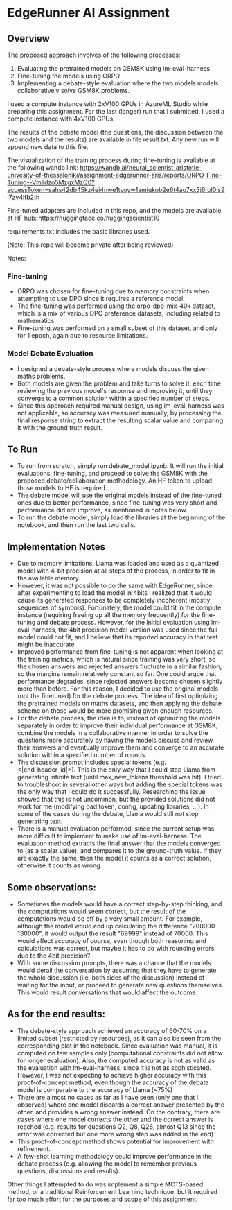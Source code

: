 # EdgeRunner AI Assignment

## Overview

The proposed approach involves of the following processes:
1. Evaluating the pretrained models on GSM8K using lm-eval-harness
2. Fine-tuning the models using ORPO
3. Implementing a debate-style evaluation where the two models models collaboratively solve GSM8K problems.

I used a compute instance with 2xV100 GPUs in AzureML Studio while preparing this assignment. For the last (longer) run that I submitted, I used a compute instance with 4xV100 GPUs.

The results of the debate model (the questions, the discussion between the two models and the results) are available in file result.txt. Any new run will append new data to this file.

The visualization of the training process during fine-tuning is available at the following wandb link:
https://wandb.ai/neural_scientist-aristotle-univesity-of-thessaloniki/assignment-edgerunner-aris/reports/ORPO-Fine-Tuning--Vmlldzo5MzgxMzQ0?accessToken=sahs42db45kz4ei4nwe1tyoyw1amiqkob2e6t4ao7xx3j6rol0is9i7zv4ifb2th
 
Fine-tuned adapters are included in this repo, and the models are available at HF hub: https://huggingface.co/huggingscientist10 

requirements.txt includes the basic libraries used.

(Note: This repo will become private after being reviewed)

Notes:

### Fine-tuning

- ORPO was chosen for fine-tuning due to memory constraints when attempting to use DPO since it requires a reference model.
- The fine-tuning was performed using the orpo-dpo-mix-40k dataset, which is a mix of various DPO preference datasets, including related to mathematics.
- Fine-tuning was performed on a small subset of this dataset, and only for 1 epoch, again due to resource limitations.

### Model Debate Evaluation

- I designed a debate-style process where models discuss the given maths problems.
- Both models are given the problem and take turns to solve it, each time reviewing the previous model's response and improving it, until they converge to a common solution within a specified number of steps.
- Since this approach required manual design, using lm-eval-harness was not applicable, so accuracy was measured manually, by processing the final response string to extract the resulting scalar value and comparing it with the ground truth result.

## To Run

- To run from scratch, simply run debate_model.ipynb. It will run the initial evaluations, fine-tuning, and proceed to solve the GSM8K with the proposed debate/collaboration methodology. An HF token to upload those models to HF is required.
- The debate model will use the original models instead of the fine-tuned ones due to better performance, since fine-tuning was very short and performance did not improve, as mentioned in notes below.
- To run the debate model, simply load the libraries at the beginning of the notebook, and then run the last two cells.


## Implementation Notes

- Due to memory limitations, Llama was loaded and used as a quantized model with 4-bit precision at all steps of the process, in order to fit in the available memory.
- However, it was not possible to do the same with EdgeRunner, since after experimenting to load the model in 4bits I realized that it would cause its generated responses to be completely incoherent (mostly sequences of symbols). Fortunately, the model could fit in the compute instance (requiring freeing up all the memory frequently) for the fine-tuning and debate process. However, for the initial evaluation using lm-eval-harness, the 4bit precision model version was used since the full model could not fit, and I believe that its reported accuracy in that test might be inaccurate.
- Improved performance from fine-tuning is not apparent when looking at the training metrics, which is natural since training was very short, so the chosen answers and rejected answers fluctuate in a similar fashion, so the margins remain relatively constant so far. One could argue that performance degrades, since rejected answers become chosen slightly more than before. For this reason, I decided to use the original models (not the finetuned) for the debate process. The idea of first optimizing the pretrained models on maths datasets, and then applying the debate scheme on those would be more promising given enough resources.
- For the debate process, the idea is to, instead of optimizing the models separately in order to improve their individual performance at GSM8K, combine the models in a collaborative manner in order to solve the questions more accurately by having the models discuss and review their answers and eventually improve them and converge to an accurate solution within a specified number of rounds.
- The discussion prompt includes special tokens (e.g. <|end_header_id|>). This is the only way that I could stop Llama from generating infinite text (until max_new_tokens threshold was hit). I tried to troubleshoot in several other ways but adding the special tokens was the only way that I could do it successfully. Researching the issue showed that this is not uncommon, but the provided solutions did not work for me (modifying pad token, config, updating libraries, ...). In some of the cases during the debate, Llama would still not stop generating text.
- There is a manual evaluation performed, since the current setup was more difficult to implement to make use of lm-eval-harness. The evaluation method extracts the final answer that the models converged to (as a scalar value), and compares it to the ground-truth value. If they are exactly the same, then the model it counts as a correct solution, otherwise it counts as wrong.


## Some observations:

- Sometimes the models would have a correct step-by-step thinking, and the computations would seem correct, but the result of the computations would be off by a very small amount. For example, although the model would end up calculating the difference "200000-130000", it would output the result "69999" instead of 70000. This would affect accuracy of course, even though both reasoning and calculations was correct, but maybe it has to do with rounding errors due to the 4bit precision?
- With some discussion prompts, there was a chance that the models would derail the conversation by assuming that they have to generate the whole discussion (i.e. both sides of the discussion) instead of waiting for the input, or proceed to generate new questions themselves. This would result conversations that would affect the outcome.

## As for the end results:

- The debate-style approach achieved an accuracy of 60-70% on a limited subset (restricted by resources), as it can also be seen from the corresponding plot in the notebook. Since evaluation was manual, it is computed on few samples only (computational constraints did not allow for longer evaluation). Also, the computed accuracy is not as valid as the evaluation with lm-eval-harness, since it is not as sophisticated. However, I was not expecting to achieve higher accuracy with this proof-of-concept method, even though the accuracy of the debate model is comparable to the accuracy of Llama (~75%)
- There are almost no cases as far as I have seen (only one that I observed) where one model discards a correct answer presented by the other, and provides a wrong answer instead. On the contrary, there are cases where one model corrects the other and the correct answer is reached (e.g. results for questions Q2, Q8, Q28, almost Q13 since the error was corrected but one more wrong step was added in the end)
- This proof-of-concept method shows potential for improvement with refinement.
- A few-shot learning methodology could improve performance in the debate process (e.g. allowing the model to remember previous questions, discussions and results).

Other things I attempted to do was implement a simple MCTS-based method, or a traditional Reinforcement Learning technique, but it required far too much effort for the purposes and scope of this assignment.

